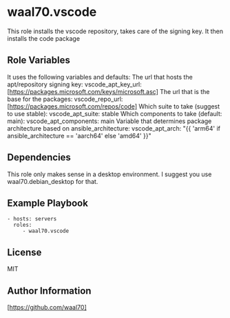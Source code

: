 waal70.vscode
=========

This role installs the vscode repository, takes care of the signing key.
It then installs the code package

Role Variables
--------------

It uses the following variables and defaults:
The url that hosts the apt/repository signing key:
vscode_apt_key_url: [https://packages.microsoft.com/keys/microsoft.asc]
The url that is the base for the packages:
vscode_repo_url: [https://packages.microsoft.com/repos/code]
Which suite to take (suggest to use stable):
vscode_apt_suite: stable
Which components to take (default: main):
vscode_apt_components: main
Variable that determines package architecture based on ansible_architecture:
vscode_apt_arch: "{{ 'arm64' if ansible_architecture == 'aarch64' else 'amd64' }}"

Dependencies
------------

This role only makes sense in a desktop environment. I suggest you use waal70.debian_desktop for that.

Example Playbook
----------------

    - hosts: servers
      roles:
         - waal70.vscode

License
-------

MIT

Author Information
------------------

[https://github.com/waal70]
